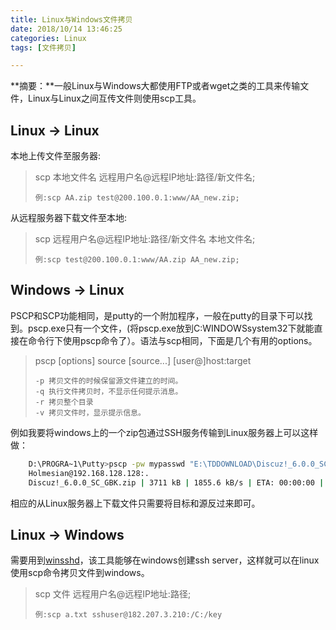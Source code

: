 ```yaml
---
title: Linux与Windows文件拷贝
date: 2018/10/14 13:46:25
categories: Linux
tags: [文件拷贝]

---
```


**摘要：**一般Linux与Windows大都使用FTP或者wget之类的工具来传输文件，Linux与Linux之间互传文件则使用scp工具。

<!-- more -->

## Linux -> Linux

本地上传文件至服务器:

> scp 本地文件名 远程用户名@远程IP地址:路径/新文件名;
>
> ```
> 例:scp AA.zip test@200.100.0.1:www/AA_new.zip;
> ```

从远程服务器下载文件至本地:

> scp 远程用户名@远程IP地址:路径/新文件名 本地文件名;
>
> ```shell
> 例:scp test@200.100.0.1:www/AA.zip AA_new.zip;
> ```

## Windows -> Linux

PSCP和SCP功能相同，是putty的一个附加程序，一般在putty的目录下可以找到。pscp.exe只有一个文件，(将pscp.exe放到C:WINDOWSsystem32下就能直接在命令行下使用pscp命令了）。语法与scp相同，下面是几个有用的options。

> pscp [options] source [source...] [user@]host:target
>
> ```
> -p 拷贝文件的时候保留源文件建立的时间。  
> -q 执行文件拷贝时，不显示任何提示消息。  
> -r 拷贝整个目录  
> -v 拷贝文件时，显示提示信息。
> ```

例如我要将windows上的一个zip包通过SSH服务传输到Linux服务器上可以这样做：

```bash
    D:\PROGRA~1\Putty>pscp -pw mypasswd "E:\TDDOWNLOAD\Discuz!_6.0.0_SC_GBK.zip"
    Holmesian@192.168.128.128:.  
    Discuz!_6.0.0_SC_GBK.zip | 3711 kB | 1855.6 kB/s | ETA: 00:00:00 | 100%  
```

相应的从Linux服务器上下载文件只需要将目标和源反过来即可。

## Linux -> Windows

需要用到[winsshd](https://download.csdn.net/download/fmsbai5/3067355)，该工具能够在windows创建ssh server，这样就可以在linux使用scp命令拷贝文件到windows。

> scp 文件 远程用户名@远程IP地址:路径;
>
> ```shell
> 例:scp a.txt sshuser@182.207.3.210:/C:/key
> ```

## 